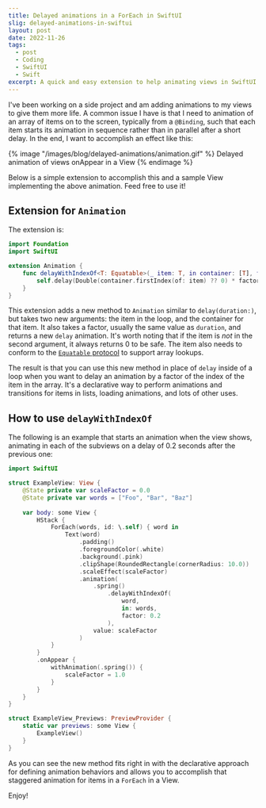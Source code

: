 ```yaml
---
title: Delayed animations in a ForEach in SwiftUI
slig: delayed-animations-in-swiftui
layout: post
date: 2022-11-26
tags:
  - post
  - Coding
  - SwiftUI
  - Swift
excerpt: A quick and easy extension to help animating views in SwiftUI.
---
```


I've been working on a side project and am adding animations to my views to give them more life. A common issue I have is that I need to animation of an array of items on to the screen, typically from a `@Binding`, such that each item starts its animation in sequence rather than in parallel after a short delay. In the end, I want to accomplish an effect like this:

{% image "/images/blog/delayed-animations/animation.gif" %}
  Delayed animation of views onAppear in a View
{% endimage %}

Below is a simple extension to accomplish this and a sample View implementing the above animation. Feed free to use it!

## Extension for `Animation`

The extension is:

```swift
import Foundation
import SwiftUI

extension Animation {
    func delayWithIndexOf<T: Equatable>(_ item: T, in container: [T], factor: Double) -> Animation {
        self.delay(Double(container.firstIndex(of: item) ?? 0) * factor)
    }
}
```

This extension adds a new method to `Animation` similar to `delay(duration:)`, but takes two new arguments: the item in the loop, and the container for that item. It also takes a factor, usually the same value as `duration`, and returns a new `delay` animation. It's worth noting that if the item is *not* in the second argument, it always returns 0 to be safe. The item also needs to conform to the [`Equatable` protocol](https://developer.apple.com/documentation/swift/equatable) to support array lookups.

The result is that you can use this new method in place of `delay` inside of a loop when you want to delay an animation by a factor of the index of the item in the array. It's a declarative way to perform animations and transitions for items in lists, loading animations, and lots of other uses.

## How to use `delayWithIndexOf`

The following is an example that starts an animation when the view shows, animating in each of the subviews on a delay of 0.2 seconds after the previous one:

```swift
import SwiftUI

struct ExampleView: View {
    @State private var scaleFactor = 0.0
    @State private var words = ["Foo", "Bar", "Baz"]
    
    var body: some View {
        HStack {
            ForEach(words, id: \.self) { word in
                Text(word)
                    .padding()
                    .foregroundColor(.white)
                    .background(.pink)
                    .clipShape(RoundedRectangle(cornerRadius: 10.0))
                    .scaleEffect(scaleFactor)
                    .animation(
                        .spring()
                            .delayWithIndexOf(
                                word,
                                in: words,
                                factor: 0.2
                            ),
                        value: scaleFactor
                    )
            }
        }
        .onAppear {
            withAnimation(.spring()) {
                scaleFactor = 1.0
            }
        }
    }
}

struct ExampleView_Previews: PreviewProvider {
    static var previews: some View {
        ExampleView()
    }
}
```

As you can see the new method fits right in with the declarative approach for defining animation behaviors and allows you to accomplish that staggered animation for items in a `ForEach` in a View.

Enjoy!
